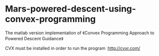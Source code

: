 # Mars-powered-descent-using-convex-programming
The matlab version implementation of 《Convex Programming Approach to Powered Descent Guidance》

CVX must be installed in order to run the program :http://cvxr.com/
